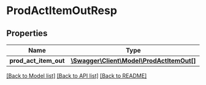 # ProdActItemOutResp

## Properties
Name | Type | Description | Notes
------------ | ------------- | ------------- | -------------
**prod_act_item_out** | [**\Swagger\Client\Model\ProdActItemOut[]**](ProdActItemOut.md) |  | [optional] 

[[Back to Model list]](../README.md#documentation-for-models) [[Back to API list]](../README.md#documentation-for-api-endpoints) [[Back to README]](../README.md)



